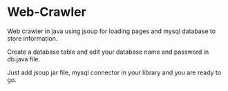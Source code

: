 # Web-Crawler
Web crawler in java using jsoup for loading pages and mysql database to store information.

Create a database table and edit your database name and password in db.java file.

Just add jsoup jar file, mysql connector in your library and you are ready to go.

